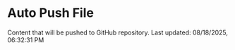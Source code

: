 # Auto Push File

Content that will be pushed to GitHub repository.
Last updated: 08/18/2025, 06:32:31 PM